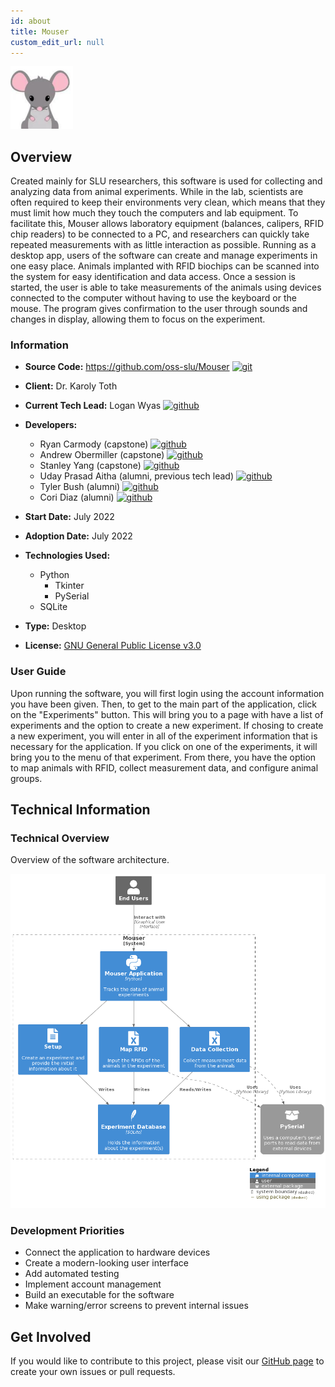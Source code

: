 ```yaml
---
id: about
title: Mouser
custom_edit_url: null
---
```

![Alt](100x100.png) 

## Overview

Created mainly for SLU researchers, this software is used for collecting and analyzing data from animal experiments. While in the lab, scientists are often required to keep their environments very clean, which means that they must limit how much they touch the computers and lab equipment. To facilitate this, Mouser allows laboratory equipment (balances, calipers, RFID chip readers) to be connected to a PC, and researchers can quickly take repeated measurements with as little interaction as possible. Running as a desktop app, users of the software can create and manage experiments in one easy place. Animals implanted with RFID biochips can be scanned into the system for easy identification and data access. Once a session is started, the user is able to take measurements of the animals using devices connected to the computer without having to use the keyboard or the mouse. The program gives confirmation to the user through sounds and changes in display, allowing them to focus on the experiment.

### Information

- **Source Code:** <https://github.com/oss-slu/Mouser> [<img src="/img/git-alt.svg" alt="git" width="25" height="25" />](https://github.com/oss-slu/Mouser)
- **Client:** Dr. Karoly Toth
- **Current Tech Lead:** Logan Wyas [<img src="/img/github.svg" alt="github" width="25" height="25" />](https://github.com/loganwyas)
- **Developers:**

  - Ryan Carmody (capstone) [<img src="/img/github.svg" alt="github" width="25" height="25" />](https://github.com/rc10283) 
  - Andrew Obermiller (capstone) [<img src="/img/github.svg" alt="github" width="25" height="25" />](https://github.com/aobermiller)
  - Stanley Yang (capstone) [<img src="/img/github.svg" alt="github" width="25" height="25" />](https://github.com/stanleyyang2001)
  - Uday Prasad Aitha (alumni, previous tech lead) [<img src="/img/github.svg" alt="github" width="25" height="25" />](https://github.com/aithaprasad)
  - Tyler Bush (alumni) [<img src="/img/github.svg" alt="github" width="25" height="25" />](https://github.com/tbush03) 
  - Cori Diaz (alumni) [<img src="/img/github.svg" alt="github" width="25" height="25" />](https://github.com/coridiaz) 

- **Start Date:** July 2022
- **Adoption Date:** July 2022
- **Technologies Used:**
  - Python
    - Tkinter
    - PySerial
  - SQLite
- **Type:** Desktop
- **License:** [GNU General Public License v3.0](https://opensource.org/license/gpl-3-0/)

### User Guide

Upon running the software, you will first login using the account information you have been given. Then, to get to the main part of the application, click on the "Experiments" button. This will bring you to a page with have a list of experiments and the option to create a new experiment. If chosing to create a new experiment, you will enter in all of the experiment information that is necessary for the application. If you click on one of the experiments, it will bring you to the menu of that experiment. From there, you have the option to map animals with RFID, collect measurement data, and configure animal groups.

## Technical Information

### Technical Overview

Overview of the software architecture.

![Software Architecture](architecture.png)

### Development Priorities

- Connect the application to hardware devices
- Create a modern-looking user interface
- Add automated testing
- Implement account management
- Build an executable for the software
- Make warning/error screens to prevent internal issues

## Get Involved

If you would like to contribute to this project, please visit our [GitHub page](https://github.com/oss-slu/Mouser) to create your own issues or pull requests.
